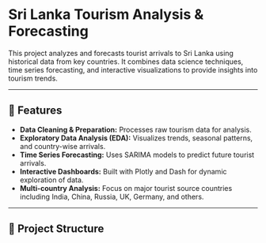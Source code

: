 # Sri Lanka Tourism Analysis & Forecasting

This project analyzes and forecasts tourist arrivals to Sri Lanka using historical data from key countries. It combines data science techniques, time series forecasting, and interactive visualizations to provide insights into tourism trends.

---

## 🚀 Features

- **Data Cleaning & Preparation:** Processes raw tourism data for analysis.
- **Exploratory Data Analysis (EDA):** Visualizes trends, seasonal patterns, and country-wise arrivals.
- **Time Series Forecasting:** Uses SARIMA models to predict future tourist arrivals.
- **Interactive Dashboards:** Built with Plotly and Dash for dynamic exploration of data.
- **Multi-country Analysis:** Focus on major tourist source countries including India, China, Russia, UK, Germany, and others.

---

## 📂 Project Structure

